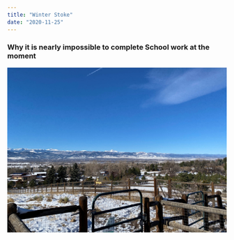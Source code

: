 ```yaml
---
title: "Winter Stoke"
date: "2020-11-25"
---
```


### Why it is nearly impossible to complete School work at the moment

![a](../images/2020_11_25_Winter_Stoke/dog_park.jpg)

